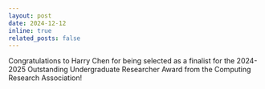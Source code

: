 ```yaml
---
layout: post
date: 2024-12-12
inline: true
related_posts: false
---
```


Congratulations to Harry Chen for being selected as a finalist for the 2024-2025 Outstanding Undergraduate Researcher Award from the Computing Research Association!